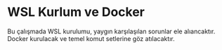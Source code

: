 # WSL Kurlum ve Docker 
Bu çalışmada WSL kurulumu, yaygın karşılaşılan sorunlar ele alıancaktır. Docker kurulacak ve temel komut setlerine göz atılacaktır.
